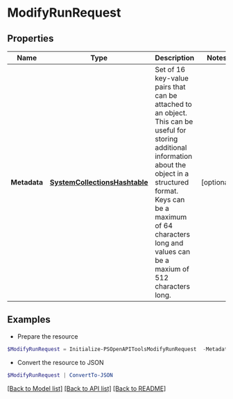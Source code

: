 # ModifyRunRequest
## Properties

Name | Type | Description | Notes
------------ | ------------- | ------------- | -------------
**Metadata** | [**SystemCollectionsHashtable**](.md) | Set of 16 key-value pairs that can be attached to an object. This can be useful for storing additional information about the object in a structured format. Keys can be a maximum of 64 characters long and values can be a maxium of 512 characters long.  | [optional] 

## Examples

- Prepare the resource
```powershell
$ModifyRunRequest = Initialize-PSOpenAPIToolsModifyRunRequest  -Metadata null
```

- Convert the resource to JSON
```powershell
$ModifyRunRequest | ConvertTo-JSON
```

[[Back to Model list]](../README.md#documentation-for-models) [[Back to API list]](../README.md#documentation-for-api-endpoints) [[Back to README]](../README.md)

